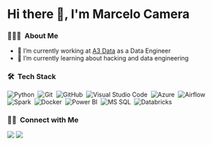 # Hi there 🤘, I'm Marcelo Camera

### 👨🏻‍💻 &nbsp;About Me
- 🔭 I’m currently working at [A3 Data](https://www.a3data.com.br/) as a Data Engineer
- 🌱 I’m currently learning about hacking and data engineering

### 🛠 &nbsp;Tech Stack
![Python](https://img.shields.io/badge/-Python-05122A?style=flat&logo=python)&nbsp;
![Git](https://img.shields.io/badge/-Git-05122A?style=flat&logo=git)&nbsp;
![GitHub](https://img.shields.io/badge/-GitHub-05122A?style=flat&logo=github)&nbsp;
![Visual Studio Code](https://img.shields.io/badge/-Visual%20Studio%20Code-05122A?style=flat&logo=visual-studio-code&logoColor=blue)&nbsp;
![Azure](https://img.shields.io/badge/-Azure-05122A?style=flat&logo=azuredevops&logoColor=blue)&nbsp;
![Airflow](https://img.shields.io/badge/-Airflow-05122A?style=flat&logo=apacheairflow&logoColor=white)&nbsp;
![Spark](https://img.shields.io/badge/-Spark-05122A?style=flat&logo=apachespark&logoColor=red)&nbsp;
![Docker](https://img.shields.io/badge/-Docker-05122A?style=flat&logo=docker&logoColor=blue)&nbsp;
![Power BI](https://img.shields.io/badge/-PowerBI-05122A?style=flat&logo=powerbi&logoColor=yellow)&nbsp;
![MS SQL](https://img.shields.io/badge/MSSQL-05122A?style=flat&logo=microsoftsqlserver&logoColor=blue)&nbsp;
![Databricks](https://img.shields.io/badge/Databricks-05122A?style=flat&logo=databricks&logoColor=red)&nbsp;

### 🤝🏻 &nbsp;Connect with Me
<a href="https://linkedin.com/in/marcelocamera"><img src="https://img.shields.io/badge/-Marcelo Camera-0077B5?style=flat&logo=Linkedin&logoColor=white"/></a>
<a href="mailto:mcamera911@gmail.com"><img src="https://img.shields.io/badge/-mcamera911@gmail.com-D14836?style=flat&logo=Gmail&logoColor=white"/></a>
